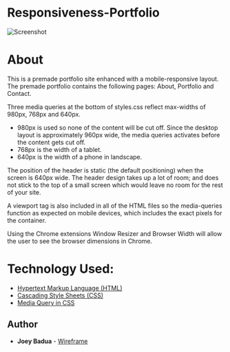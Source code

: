 # Responsiveness-Portfolio
![Screenshot](Hw-wireframe.png)
# About
This is a premade portfolio site enhanced with a mobile-responsive layout. The premade portfolio contains the following pages: About, Portfolio and Contact.

Three media queries at the bottom of styles.css reflect max-widths of 980px, 768px and 640px.
* 980px is used so none of the content will be cut off. Since the desktop layout is approximately 960px wide,  the media queries activates before the content gets cut off. 
* 768px is the width of a tablet.
* 640px is the width of a phone in landscape.

The position of the header is static (the default positioning) when the screen is 640px wide. The header design takes up a lot of room; and does not stick to the top of a small screen which would leave no room for the rest of your site.

A viewport tag is also included in all of the HTML files so the media-queries function as expected on mobile devices, which includes the exact pixels for the container.  

Using the Chrome extensions Window Resizer and Browser Width will allow the user to see the browser dimensions in Chrome.

# Technology Used:
* [Hypertext Markup Language (HTML)](https://developer.mozilla.org/en-US/docs/Web/HTML) 
* [Cascading Style Sheets (CSS)](https://developer.mozilla.org/en-US/docs/Web/CSS) 
* [Media Query in CSS](https://www.w3schools.com/cssref/css3_pr_mediaquery.asp)

## Author
* **Joey Badua** - [Wireframe](https://github.com/joannebadua)
